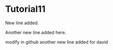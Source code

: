# Tutorial11


New line added.



Another new line added here.

modify in github
another new line added for david
